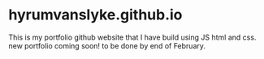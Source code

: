 # hyrumvanslyke.github.io
This is my portfolio github website that I have build using JS html and css. new portfolio coming soon! to be done by end of February.
